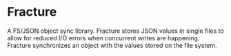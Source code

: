 # Fracture
A FS/JSON object sync library. Fracture stores JSON values in single files to allow for reduced I/O errors when concurrent writes are happening. Fracture synchronizes an object with the values stored on the file system.
